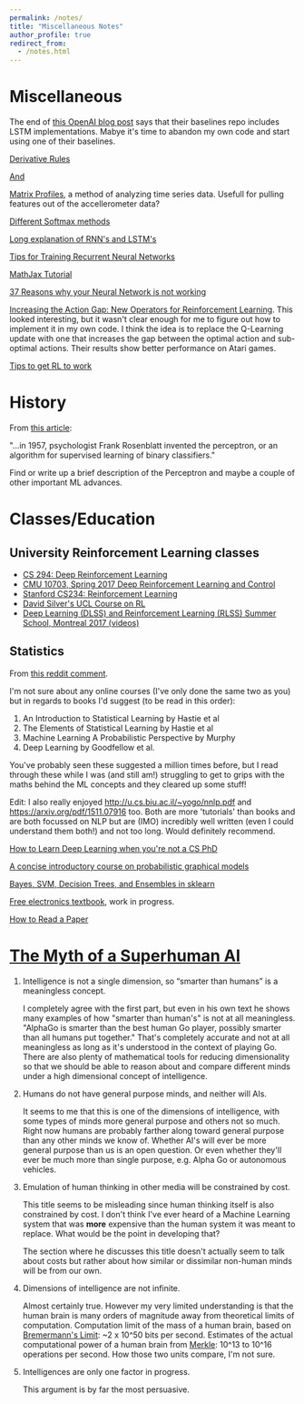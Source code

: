 ```yaml
---
permalink: /notes/
title: "Miscellaneous Notes"
author_profile: true
redirect_from: 
  - /notes.html
---
```


# Miscellaneous

The end of [this OpenAI blog post](https://blog.openai.com/baselines-acktr-a2c/) says that their baselines repo includes LSTM implementations. Mabye it's time to abandon my own code and start using one of their baselines.

[Derivative Rules](http://www.mathsisfun.com/calculus/derivatives-rules.html)

[And](https://en.wikipedia.org/wiki/Differentiation_rules)

[Matrix Profiles](http://www.cs.ucr.edu/%7Eeamonn/Matrix_Profile_Tutorial_006.pdf), a method of analyzing time series data. Usefull for pulling features out of the accellerometer data?

[Different Softmax methods](https://arxiv.org/abs/1612.05628)

[Long explanation of RNN's and LSTM's](https://ayearofai.com/rohan-lenny-3-recurrent-neural-networks-10300100899b)

[Tips for Training Recurrent Neural Networks](http://danijar.com/tips-for-training-recurrent-neural-networks/)

[MathJax Tutorial](https://math.meta.stackexchange.com/questions/5020/mathjax-basic-tutorial-and-quick-reference)

[37 Reasons why your Neural Network is not working](https://blog.slavv.com/37-reasons-why-your-neural-network-is-not-working-4020854bd607)

[Increasing the Action Gap: New Operators for Reinforcement Learning](https://arxiv.org/abs/1512.04860). This looked interesting, but it wasn't clear enough for me to figure out how to implement it in my own code. I think the idea is to replace the Q-Learning update with one that increases the gap between the optimal action and sub-optimal actions. Their results show better performance on Atari games.

[Tips to get RL to work](https://github.com/williamFalcon/DeepRLHacks)

# History
From [this article](http://sdtimes.com/realities-machine-learning-systems/):

"...in 1957, psychologist Frank Rosenblatt invented the perceptron, or an algorithm for supervised learning of binary classifiers."

Find or write up a brief description of the Perceptron and maybe a couple of other important ML advances.


# Classes/Education

## University Reinforcement Learning classes

* [CS 294: Deep Reinforcement Learning](http://rll.berkeley.edu/deeprlcourse/)
* [CMU 10703, Spring 2017 Deep Reinforcement Learning and Control](https://katefvision.github.io)
* [Stanford CS234: Reinforcement Learning](http://web.stanford.edu/class/cs234/index.html)
* [David Silver's UCL Course on RL](http://www0.cs.ucl.ac.uk/staff/D.Silver/web/Teaching.html)
* [Deep Learning (DLSS) and Reinforcement Learning (RLSS) Summer School, Montreal 2017 (videos)](http://videolectures.net/deeplearning2017_montreal/)

## Statistics

From [this reddit comment](https://www.reddit.com/r/MachineLearning/comments/6llhit/d_softmax_interpretation_with_non_1hot_labels/djvsw88/).

I'm not sure about any online courses (I've only done the same two as you) but in regards to books I'd suggest (to be read in this order):

1. An Introduction to Statistical Learning by Hastie et al
1. The Elements of Statistical Learning by Hastie et al
1. Machine Learning A Probabilistic Perspective by Murphy
1. Deep Learning by Goodfellow et al.

You've probably seen these suggested a million times before, but I read through these while I was (and still am!) struggling to get to grips with the maths behind the ML concepts and they cleared up some stuff!

Edit: I also really enjoyed http://u.cs.biu.ac.il/~yogo/nnlp.pdf and https://arxiv.org/pdf/1511.07916 too. Both are more 'tutorials' than books and are both focussed on NLP but are (IMO) incredibly well written (even I could understand them both!) and not too long. Would definitely recommend.


[How to Learn Deep Learning when you're not a CS PhD](https://vimeo.com/214233053)

[A concise introductory course on probabilistic graphical models](https://ermongroup.github.io/cs228-notes/)

[Bayes, SVM, Decision Trees, and Ensembles in sklearn](https://github.com/savan77/Practical-Machine-Learning-With-Python/blob/master/Part%20-%202/Practical%20Machine%20Learning%20With%20Python%20-%20Part%202.ipynb)

[Free electronics textbook](https://www.circuitlab.com/textbook/), work in progress.

[How to Read a Paper](http://ccr.sigcomm.org/online/files/p83-keshavA.pdf)

# [The Myth of a Superhuman AI](https://backchannel.com/the-myth-of-a-superhuman-ai-59282b686c62)

1. Intelligence is not a single dimension, so “smarter than humans” is a meaningless concept.

   I completely agree with the first part, but even in his own text he shows many examples of how "smarter than human's" is not at all meaningless. "AlphaGo is smarter than the best human Go player, possibly smarter than all humans put together." That's completely accurate and not at all meaningless as long as it's understood in the context of playing Go. There are also plenty of mathematical tools for reducing dimensionality so that we should be able to reason about and compare different minds under a high dimensional concept of intelligence.

2. Humans do not have general purpose minds, and neither will AIs.

   It seems to me that this is one of the dimensions of intelligence, with some types of minds more general purpose and others not so much. Right now humans are probably farther along toward general purpose than any other minds we know of. Whether AI's will ever be more general purpose than us is an open question. Or even whether they'll ever be much more than single purpose, e.g. Alpha Go or autonomous vehicles.

3. Emulation of human thinking in other media will be constrained by cost.

   This title seems to be misleading since human thinking itself is also constrained by cost. I don't think I've ever heard of a Machine Learning system that was **more** expensive than the human system it was meant to replace. What would be the point in developing that?

   The section where he discusses this title doesn't actually seem to talk about costs but rather about how similar or dissimilar non-human minds will be from our own.

4. Dimensions of intelligence are not infinite.

   Almost certainly true. However my very limited understanding is that the human brain is many orders of magnitude away from theoretical limits of computation. Computation limit of the mass of a human brain, based on [Bremermann's Limit](https://en.wikipedia.org/wiki/Bremermann%27s_limit): ~2 x 10^50 bits per second. Estimates of the actual computational power of a human brain from [Merkle](http://www.merkle.com/brainLimits.html): 10^13 to 10^16 operations per second. How those two units compare, I'm not sure.

5. Intelligences are only one factor in progress.

   This argument is by far the most persuasive.

